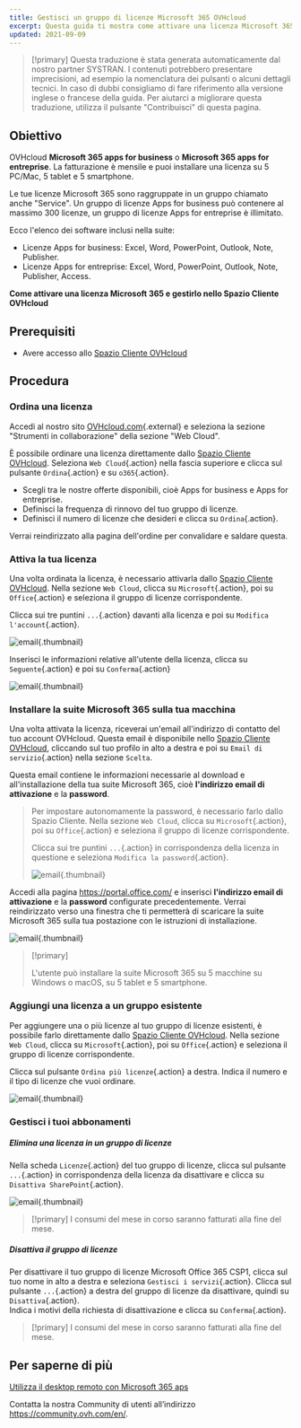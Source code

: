 ```yaml
---
title: Gestisci un gruppo di licenze Microsoft 365 OVHcloud
excerpt: Questa guida ti mostra come attivare una licenza Microsoft 365 e come gestirlo nello Spazio Cliente OVHcloud.
updated: 2021-09-09
---
```


> [!primary]
> Questa traduzione è stata generata automaticamente dal nostro partner SYSTRAN. I contenuti potrebbero presentare imprecisioni, ad esempio la nomenclatura dei pulsanti o alcuni dettagli tecnici. In caso di dubbi consigliamo di fare riferimento alla versione inglese o francese della guida. Per aiutarci a migliorare questa traduzione, utilizza il pulsante "Contribuisci" di questa pagina.
>


## Obiettivo

OVHcloud **Microsoft 365 apps for business** o **Microsoft 365 apps for entreprise**. La fatturazione è mensile e puoi installare una licenza su 5 PC/Mac, 5 tablet e 5 smartphone.

Le tue licenze Microsoft 365 sono raggruppate in un gruppo chiamato anche "Service". Un gruppo di licenze Apps for business può contenere al massimo 300 licenze, un gruppo di licenze Apps for entreprise è illimitato.

Ecco l'elenco dei software inclusi nella suite:

- Licenze Apps for business: Excel, Word, PowerPoint, Outlook, Note, Publisher.
- Licenze Apps for entreprise: Excel, Word, PowerPoint, Outlook, Note, Publisher, Access.

**Come attivare una licenza Microsoft 365 e gestirlo nello Spazio Cliente OVHcloud**

## Prerequisiti

- Avere accesso allo [Spazio Cliente OVHcloud](https://www.ovh.com/auth/?action=gotomanager&from=https://www.ovh.it/&ovhSubsidiary=it)

## Procedura

### Ordina una licenza

Accedi al nostro sito [OVHcloud.com](https://www.ovhcloud.com/it/collaborative-tools/microsoft-365/){.external} e seleziona la sezione "Strumenti in collaborazione" della sezione "Web Cloud".

È possibile ordinare una licenza direttamente dallo [Spazio Cliente OVHcloud](https://www.ovh.com/auth/?action=gotomanager&from=https://www.ovh.it/&ovhSubsidiary=it). Seleziona `Web Cloud`{.action} nella fascia superiore e clicca sul pulsante `Ordina`{.action} e su `o365`{.action}.

- Scegli tra le nostre offerte disponibili, cioè Apps for business e Apps for entreprise.
- Definisci la frequenza di rinnovo del tuo gruppo di licenze.
- Definisci il numero di licenze che desideri e clicca su `Ordina`{.action}.

Verrai reindirizzato alla pagina dell'ordine per convalidare e saldare questa.

### Attiva la tua licenza

Una volta ordinata la licenza, è necessario attivarla dallo [Spazio Cliente OVHcloud](https://www.ovh.com/auth/?action=gotomanager&from=https://www.ovh.it/&ovhSubsidiary=it). Nella sezione `Web Cloud`, clicca su `Microsoft`{.action}, poi su `Office`{.action} e seleziona il gruppo di licenze corrispondente.

Clicca sui tre puntini `...`{.action} davanti alla licenza e poi su `Modifica l'account`{.action}.

![email](images/Outlook-cps1-01.png){.thumbnail}

Inserisci le informazioni relative all'utente della licenza, clicca su `Seguente`{.action} e poi su `Conferma`{.action}

![email](images/Outlook-cps1-02.png){.thumbnail}

### Installare la suite Microsoft 365 sulla tua macchina

Una volta attivata la licenza, riceverai un'email all'indirizzo di contatto del tuo account OVHcloud. Questa email è disponibile nello [Spazio Cliente OVHcloud](https://www.ovh.com/auth/?action=gotomanager&from=https://www.ovh.it/&ovhSubsidiary=it), cliccando sul tuo profilo in alto a destra e poi su `Email di servizio`{.action} nella sezione `Scelta`.

Questa email contiene le informazioni necessarie al download e all'installazione della tua suite Microsoft 365, cioè **l'indirizzo email di attivazione** e la **password**.

>
> Per impostare autonomamente la password, è necessario farlo dallo Spazio Cliente. Nella sezione `Web Cloud`, clicca su `Microsoft`{.action}, poi su `Office`{.action} e seleziona il gruppo di licenze corrispondente.
>
> Clicca sui tre puntini `...`{.action} in corrispondenza della licenza in questione e seleziona `Modifica la password`{.action}.
>
>![email](images/Outlook-cps1-03.png){.thumbnail}
>

Accedi alla pagina <https://portal.office.com/> e inserisci **l'indirizzo email di attivazione** e la **password** configurate precedentemente. Verrai reindirizzato verso una finestra che ti permetterà di scaricare la suite Microsoft 365 sulla tua postazione con le istruzioni di installazione.

![email](images/Outlook-cps1-04.png){.thumbnail}

> [!primary]
>
> L'utente può installare la suite Microsoft 365 su 5 macchine su Windows o macOS, su 5 tablet e 5 smartphone.
>

### Aggiungi una licenza a un gruppo esistente

Per aggiungere una o più licenze al tuo gruppo di licenze esistenti, è possibile farlo direttamente dallo [Spazio Cliente OVHcloud](https://www.ovh.com/auth/?action=gotomanager&from=https://www.ovh.it/&ovhSubsidiary=it). Nella sezione `Web Cloud`, clicca su `Microsoft`{.action}, poi su `Office`{.action} e seleziona il gruppo di licenze corrispondente.

Clicca sul pulsante `Ordina più licenze`{.action} a destra. Indica il numero e il tipo di licenze che vuoi ordinare.

![email](images/Outlook-cps1-05.png){.thumbnail}

### Gestisci i tuoi abbonamenti <a name="managesubscriptions"></a>

##### Elimina una licenza in un gruppo di licenze

Nella scheda `Licenze`{.action} del tuo gruppo di licenze, clicca sul pulsante `...`{.action} in corrispondenza della licenza da disattivare e clicca su `Disattiva SharePoint`{.action}.

![email](images/Outlook-cps1-06.png){.thumbnail}

> [!primary]
> I consumi del mese in corso saranno fatturati alla fine del mese.

##### Disattiva il gruppo di licenze

Per disattivare il tuo gruppo di licenze Microsoft Office 365 CSP1, clicca sul tuo nome in alto a destra e seleziona `Gestisci i servizi`{.action}. Clicca sul pulsante `...`{.action} a destra del gruppo di licenze da disattivare, quindi su `Disattiva`{.action}.<br>
Indica i motivi della richiesta di disattivazione e clicca su `Conferma`{.action}.

> [!primary]
> I consumi del mese in corso saranno fatturati alla fine del mese.

## Per saperne di più

[Utilizza il desktop remoto con Microsoft 365 aps](/pages/web_cloud/email_and_collaborative_solutions/microsoft_office/office_proplus)

Contatta la nostra Community di utenti all’indirizzo <https://community.ovh.com/en/>.
